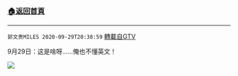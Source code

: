 ﻿###  [:house:返回首頁](https://github.com/ourhimalayas/txt)
---

`郭文贵MILES 2020-09-29T20:38:59` [轉載自GTV](https://gtv.org/web/#/UserInfo/5e596957357cc612d35a8044)

9月29日：这是啥呀……俺也不懂英文！

![](https://filegroup.gtv.org/cdn-cgi/image/width=600/https://filegroup.gtv.org/group3/default/20200929/20/38/0/4249508f7161b3314a9e574fc1753980.jpeg)
